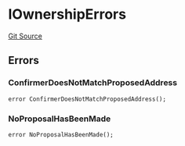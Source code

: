 # IOwnershipErrors
[Git Source](https://github.com/thrackle-io/tron/blob/87ff5b38c590a4edb91556fd9ab3428df36445b8/src/common/IErrors.sol)


## Errors
### ConfirmerDoesNotMatchProposedAddress

```solidity
error ConfirmerDoesNotMatchProposedAddress();
```

### NoProposalHasBeenMade

```solidity
error NoProposalHasBeenMade();
```

